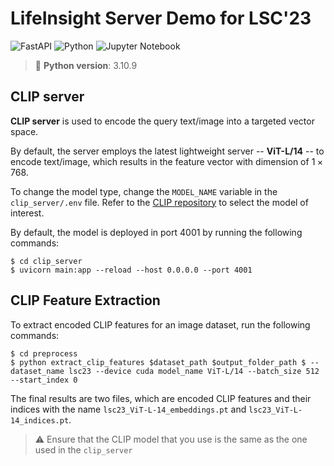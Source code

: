 # LifeInsight Server Demo for LSC'23

![FastAPI](https://img.shields.io/badge/FastAPI-005571?style=for-the-badge&logo=fastapi)
![Python](https://img.shields.io/badge/python-3670A0?style=for-the-badge&logo=python&logoColor=ffdd54)
![Jupyter Notebook](https://img.shields.io/badge/jupyter-%23FA0F00.svg?style=for-the-badge&logo=jupyter&logoColor=white)

> :snake: **Python version**: 3.10.9  

## CLIP server
**CLIP server** is used to encode the query text/image into a targeted vector space. 

By default, the server employs the latest lightweight server -- **ViT-L/14** --  to encode text/image, which results in the feature vector with dimension of $1 \times 768$.

To change the model type, change the ```MODEL_NAME``` variable in the ```clip_server/.env``` file. Refer to the [CLIP repository](https://github.com/openai/CLIP/blob/main/clip/clip.py) to select the model of interest.

By default, the model is deployed in port 4001 by running the following commands:
```
$ cd clip_server
$ uvicorn main:app --reload --host 0.0.0.0 --port 4001
```

## CLIP Feature Extraction
To extract encoded CLIP features for an image dataset, run the following commands:
```
$ cd preprocess
$ python extract_clip_features $dataset_path $output_folder_path $ --dataset_name lsc23 --device cuda model_name ViT-L/14 --batch_size 512 --start_index 0
```

The final results are two files, which are encoded CLIP features and their indices with the name ```lsc23_ViT-L-14_embeddings.pt``` and ```lsc23_ViT-L-14_indices.pt```.
> :warning: Ensure that the CLIP model that you use is the same as the one used in the ```clip_server```
